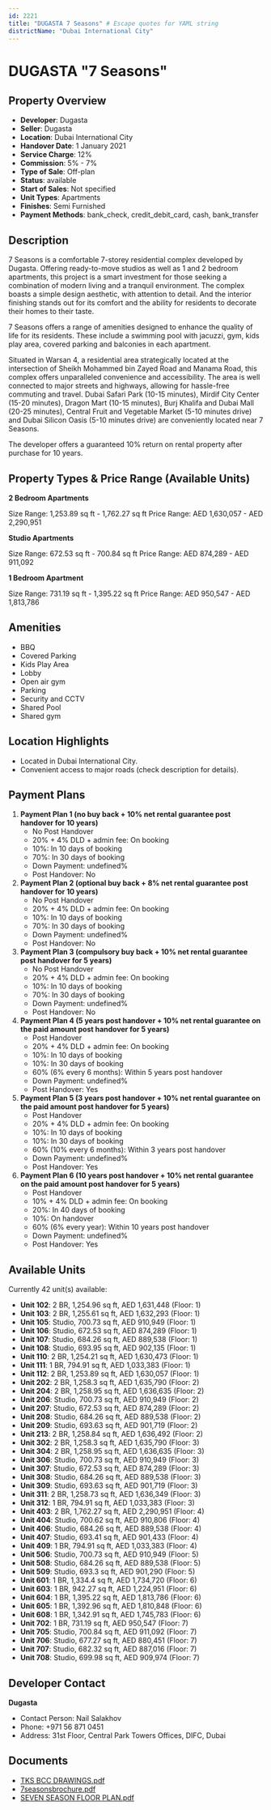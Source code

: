 ```yaml
---
id: 2221
title: "DUGASTA 7 Seasons" # Escape quotes for YAML string
districtName: "Dubai International City"
---
```


# DUGASTA "7 Seasons"

## Property Overview
- **Developer**: Dugasta
- **Seller**: Dugasta
- **Location**: Dubai International City
- **Handover Date**: 1 January 2021
- **Service Charge**: 12%
- **Commission**: 5% - 7%
- **Type of Sale**: Off-plan
- **Status**: available
- **Start of Sales**: Not specified
- **Unit Types**: Apartments
- **Finishes**: Semi Furnished
- **Payment Methods**: bank_check, credit_debit_card, cash, bank_transfer

## Description
7 Seasons is a comfortable 7-storey residential complex developed by Dugasta. Offering ready-to-move studios as well as 1 and 2 bedroom apartments, this project is a smart investment for those seeking a combination of modern living and a tranquil environment. The complex boasts a simple design aesthetic, with attention to detail. And the interior finishing stands out for its comfort and the ability for residents to decorate their homes to their taste.

7 Seasons offers a range of amenities designed to enhance the quality of life for its residents. These include a swimming pool with jacuzzi, gym, kids play area, covered parking and balconies in each apartment.

Situated in Warsan 4, a residential area strategically located at the intersection of Sheikh Mohammed bin Zayed Road and Manama Road, this complex offers unparalleled convenience and accessibility. The area is well connected to major streets and highways, allowing for hassle-free commuting and travel. Dubai Safari Park (10-15 minutes), Mirdif City Center (15-20 minutes), Dragon Mart (10-15 minutes), Burj Khalifa and Dubai Mall (20-25 minutes), Central Fruit and Vegetable Market (5-10 minutes drive) and Dubai Silicon Oasis (5-10 minutes drive) are conveniently located near 7 Seasons.

The developer offers a guaranteed 10% return on rental property after purchase for 10 years.

## Property Types & Price Range (Available Units)
**2 Bedroom Apartments**

Size Range: 1,253.89 sq ft - 1,762.27 sq ft
Price Range: AED 1,630,057 - AED 2,290,951

**Studio Apartments**

Size Range: 672.53 sq ft - 700.84 sq ft
Price Range: AED 874,289 - AED 911,092

**1 Bedroom Apartment**

Size Range: 731.19 sq ft - 1,395.22 sq ft
Price Range: AED 950,547 - AED 1,813,786

## Amenities
- BBQ
- Covered Parking
- Kids Play Area
- Lobby
- Open air gym
- Parking
- Security and CCTV
- Shared Pool
- Shared gym

## Location Highlights
- Located in Dubai International City.
- Convenient access to major roads (check description for details).

## Payment Plans
1. **Payment Plan 1 (no buy back + 10% net rental guarantee post handover for 10 years)**
   - No Post Handover
   - 20% + 4% DLD + admin fee: On booking
   - 10%: In 10 days of booking
   - 70%: In 30 days of booking
   - Down Payment: undefined%
   - Post Handover: No
2. **Payment Plan 2 (optional buy back + 8% net rental guarantee post handover for 10 years)**
   - No Post Handover
   - 20% + 4% DLD + admin fee: On booking
   - 10%: In 10 days of booking
   - 70%: In 30 days of booking
   - Down Payment: undefined%
   - Post Handover: No
3. **Payment Plan 3 (compulsory buy back + 10% net rental guarantee post handover for 5 years)**
   - No Post Handover
   - 20% + 4% DLD + admin fee: On booking
   - 10%: In 10 days of booking
   - 70%: In 30 days of booking
   - Down Payment: undefined%
   - Post Handover: No
4. **Payment Plan 4 (5 years post handover + 10% net rental guarantee on the paid amount post handover for 5 years)**
   - Post Handover
   - 20% + 4% DLD + admin fee: On booking
   - 10%: In 10 days of booking
   - 10%: In 30 days of booking
   - 60% (6% every 6 months): Within 5 years post handover
   - Down Payment: undefined%
   - Post Handover: Yes
5. **Payment Plan 5 (3 years post handover + 10% net rental guarantee on the paid amount post handover for 5 years)**
   - Post Handover
   - 20% + 4% DLD + admin fee: On booking
   - 10%: In 10 days of booking
   - 10%: In 30 days of booking
   - 60% (10% every 6 months): Within 3 years post handover
   - Down Payment: undefined%
   - Post Handover: Yes
6. **Payment Plan 6 (10 years post handover + 10% net rental guarantee on the paid amount post handover for 5 years)**
   - Post Handover
   - 10% + 4% DLD + admin fee: On booking
   - 20%: In 40 days of booking
   - 10%: On handover
   - 60% (6% every year): Within 10 years post handover
   - Down Payment: undefined%
   - Post Handover: Yes

## Available Units
Currently 42 unit(s) available:
- **Unit 102**: 2 BR, 1,254.96 sq ft, AED 1,631,448 (Floor: 1)
- **Unit 103**: 2 BR, 1,255.61 sq ft, AED 1,632,293 (Floor: 1)
- **Unit 105**: Studio, 700.73 sq ft, AED 910,949 (Floor: 1)
- **Unit 106**: Studio, 672.53 sq ft, AED 874,289 (Floor: 1)
- **Unit 107**: Studio, 684.26 sq ft, AED 889,538 (Floor: 1)
- **Unit 108**: Studio, 693.95 sq ft, AED 902,135 (Floor: 1)
- **Unit 110**: 2 BR, 1,254.21 sq ft, AED 1,630,473 (Floor: 1)
- **Unit 111**: 1 BR, 794.91 sq ft, AED 1,033,383 (Floor: 1)
- **Unit 112**: 2 BR, 1,253.89 sq ft, AED 1,630,057 (Floor: 1)
- **Unit 202**: 2 BR, 1,258.3 sq ft, AED 1,635,790 (Floor: 2)
- **Unit 204**: 2 BR, 1,258.95 sq ft, AED 1,636,635 (Floor: 2)
- **Unit 206**: Studio, 700.73 sq ft, AED 910,949 (Floor: 2)
- **Unit 207**: Studio, 672.53 sq ft, AED 874,289 (Floor: 2)
- **Unit 208**: Studio, 684.26 sq ft, AED 889,538 (Floor: 2)
- **Unit 209**: Studio, 693.63 sq ft, AED 901,719 (Floor: 2)
- **Unit 213**: 2 BR, 1,258.84 sq ft, AED 1,636,492 (Floor: 2)
- **Unit 302**: 2 BR, 1,258.3 sq ft, AED 1,635,790 (Floor: 3)
- **Unit 304**: 2 BR, 1,258.95 sq ft, AED 1,636,635 (Floor: 3)
- **Unit 306**: Studio, 700.73 sq ft, AED 910,949 (Floor: 3)
- **Unit 307**: Studio, 672.53 sq ft, AED 874,289 (Floor: 3)
- **Unit 308**: Studio, 684.26 sq ft, AED 889,538 (Floor: 3)
- **Unit 309**: Studio, 693.63 sq ft, AED 901,719 (Floor: 3)
- **Unit 311**: 2 BR, 1,258.73 sq ft, AED 1,636,349 (Floor: 3)
- **Unit 312**: 1 BR, 794.91 sq ft, AED 1,033,383 (Floor: 3)
- **Unit 403**: 2 BR, 1,762.27 sq ft, AED 2,290,951 (Floor: 4)
- **Unit 404**: Studio, 700.62 sq ft, AED 910,806 (Floor: 4)
- **Unit 406**: Studio, 684.26 sq ft, AED 889,538 (Floor: 4)
- **Unit 407**: Studio, 693.41 sq ft, AED 901,433 (Floor: 4)
- **Unit 409**: 1 BR, 794.91 sq ft, AED 1,033,383 (Floor: 4)
- **Unit 506**: Studio, 700.73 sq ft, AED 910,949 (Floor: 5)
- **Unit 508**: Studio, 684.26 sq ft, AED 889,538 (Floor: 5)
- **Unit 509**: Studio, 693.3 sq ft, AED 901,290 (Floor: 5)
- **Unit 601**: 1 BR, 1,334.4 sq ft, AED 1,734,720 (Floor: 6)
- **Unit 603**: 1 BR, 942.27 sq ft, AED 1,224,951 (Floor: 6)
- **Unit 604**: 1 BR, 1,395.22 sq ft, AED 1,813,786 (Floor: 6)
- **Unit 605**: 1 BR, 1,392.96 sq ft, AED 1,810,848 (Floor: 6)
- **Unit 608**: 1 BR, 1,342.91 sq ft, AED 1,745,783 (Floor: 6)
- **Unit 702**: 1 BR, 731.19 sq ft, AED 950,547 (Floor: 7)
- **Unit 705**: Studio, 700.84 sq ft, AED 911,092 (Floor: 7)
- **Unit 706**: Studio, 677.27 sq ft, AED 880,451 (Floor: 7)
- **Unit 707**: Studio, 682.32 sq ft, AED 887,016 (Floor: 7)
- **Unit 708**: Studio, 699.98 sq ft, AED 909,974 (Floor: 7)

## Developer Contact
**Dugasta**
- Contact Person: Nail Salakhov
- Phone: +971 56 871 0451
- Address: 31st Floor, Central Park Towers Offices, DIFC, Dubai

## Documents
- [TKS BCC DRAWINGS.pdf](https://cdn.geniemap.net/2024/07/15/tOU2R5mvRNQzOfFcgnOEjDM0lRsMAhJUIIhrYIV6.pdf)
- [7seasonsbrochure.pdf](https://cdn.geniemap.net/2024/07/15/Ez82BvnvM3jZu5aoqszZ2iy4LFIopEW1rYvx394T.pdf)
- [SEVEN SEASON FLOOR PLAN.pdf](https://cdn.geniemap.net/2024/08/27/PAsohxBHfaUupjtGVL1MXQ4LvSFE4L7mb3G6z8wS.pdf)
